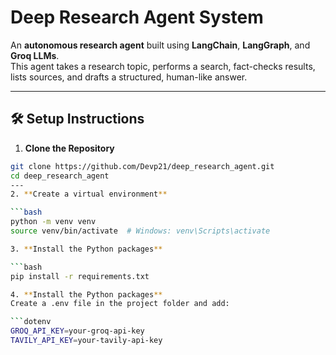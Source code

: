 # Deep Research Agent System

An **autonomous research agent** built using **LangChain**, **LangGraph**, and **Groq LLMs**.  
This agent takes a research topic, performs a search, fact-checks results, lists sources, and drafts a structured, human-like answer.

---

## 🛠️ Setup Instructions

1. **Clone the Repository**

```bash
git clone https://github.com/Devp21/deep_research_agent.git
cd deep_research_agent
---
2. **Create a virtual environment**

```bash
python -m venv venv
source venv/bin/activate  # Windows: venv\Scripts\activate

3. **Install the Python packages**

```bash
pip install -r requirements.txt

4. **Install the Python packages**
Create a .env file in the project folder and add:

```dotenv
GROQ_API_KEY=your-groq-api-key
TAVILY_API_KEY=your-tavily-api-key
